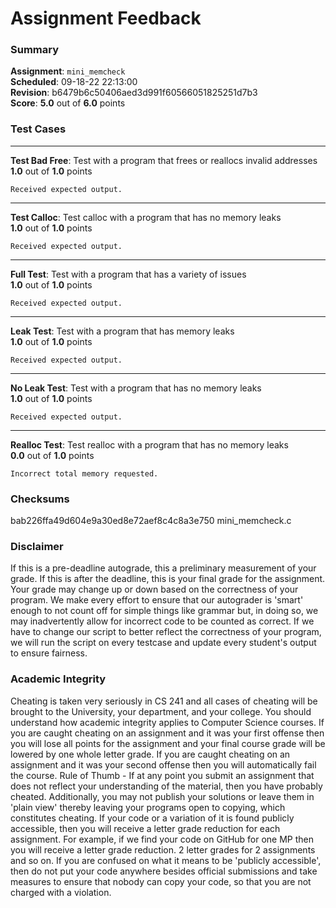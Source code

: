 # Assignment Feedback

### Summary

**Assignment**: `mini_memcheck`  
**Scheduled**: 09-18-22 22:13:00  
**Revision**: b6479b6c50406aed3d991f60566051825251d7b3  
**Score**: **5.0** out of **6.0** points

### Test Cases
---

**Test Bad Free**: Test with a program that frees or reallocs invalid addresses  
**1.0** out of **1.0** points
```
Received expected output.
```
---

**Test Calloc**: Test calloc with a program that has no memory leaks  
**1.0** out of **1.0** points
```
Received expected output.
```
---

**Full Test**: Test with a program that has a variety of issues  
**1.0** out of **1.0** points
```
Received expected output.
```
---

**Leak Test**: Test with a program that has memory leaks  
**1.0** out of **1.0** points
```
Received expected output.
```
---

**No Leak Test**: Test with a program that has no memory leaks  
**1.0** out of **1.0** points
```
Received expected output.
```
---

**Realloc Test**: Test realloc with a program that has no memory leaks  
**0.0** out of **1.0** points
```
Incorrect total memory requested.
```
### Checksums

bab226ffa49d604e9a30ed8e72aef8c4c8a3e750 mini_memcheck.c


### Disclaimer
If this is a pre-deadline autograde, this a preliminary measurement of your grade.
If this is after the deadline, this is your final grade for the assignment.
Your grade may change up or down based on the correctness of your program.
We make every effort to ensure that our autograder is 'smart' enough to not count off
for simple things like grammar but, in doing so, we may inadvertently allow for
incorrect code to be counted as correct.
If we have to change our script to better reflect the correctness of your program,
we will run the script on every testcase and update every student's output to ensure fairness.



### Academic Integrity
Cheating is taken very seriously in CS 241 and all cases of cheating will be brought to the University, your department, and your college.
You should understand how academic integrity applies to Computer Science courses.
If you are caught cheating on an assignment and it was your first offense then you will lose all points for the assignment and your final course
grade will be lowered by one whole letter grade. If you are caught cheating on an assignment and it was your second offense then you will automatically fail the course.
Rule of Thumb - If at any point you submit an assignment that does not reflect your understanding of the material, then you have probably cheated.
Additionally, you may not publish your solutions or leave them in 'plain view' thereby leaving your programs open to copying, which constitutes cheating.
If your code or a variation of it is found publicly accessible, then you will receive a letter grade reduction for each assignment.
For example, if we find your code on GitHub for one MP then you will receive a letter grade reduction. 2 letter grades for 2 assignments and so on.
If you are confused on what it means to be 'publicly accessible', then do not put your code anywhere besides official submissions and take measures
to ensure that nobody can copy your code, so that you are not charged with a violation.



